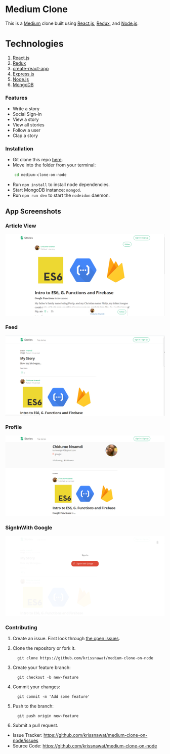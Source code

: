 # Medium Clone <object type="image/svg+xml" data="https://opencollective.com/medium-clone-on-node/tiers/backer.svg?avatarHeight=36&width=600"></object>
This is a [Medium](https://medium.com) clone built using [React.js](https://reactjs.org), [Redux](https://redux.js.org), and [Node.js](https://nodejs.org).

# Technologies

1. [React.js](https://reactjs.org)
1. [Redux](https://redux.js.org)
1. [create-react-app](https://github.com/facebook/create-react-app)
1. [Express.js](https://expressjs.com)
1. [Node.js](https://nodejs.org)
1. [MongoDB](https://mongodb.com)

### Features
- Write a story
- Social Sign-in
- View a story
- View all stories
- Follow a user
- Clap a story

### Installation
* Git clone this repo [here](https://github.com/krissnawat/medium-clone-on-node).
* Move into the folder from your terminal:
```sh
    cd medium-clone-on-node
```
* Run `npm install` to install node dependencies.
* Start MongoDB instance: `mongod`.
* Run `npm run dev` to start the `nodeidon` daemon.

## App Screenshots

### **Article View**
![](screenshots/article_view.png)


### **Feed**
![](screenshots/feed.png)


### **Profile**
![](screenshots/profile.png)


### **SignInWith Google**
![](screenshots/signinwith.png)


### Contributing
1. Create an issue. First look through [the open issues](https://github.com/krissnawat/medium-clone-on-node/issues).
1. Clone the repository or fork it.

         git clone https://github.com/krissnawat/medium-clone-on-node


1. Create your feature branch:

         git checkout -b new-feature

1. Commit your changes:

         git commit -m 'Add some feature'

1. Push to the branch:

         git push origin new-feature

1. Submit a pull request.

- Issue Tracker: https://github.com/krissnawat/medium-clone-on-node/issues
- Source Code: https://github.com/krissnawat/medium-clone-on-node
